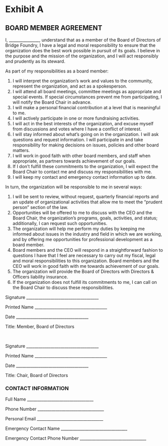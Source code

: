 # Exhibit A

## BOARD MEMBER AGREEMENT

I, _______________, understand that as a member of the Board of Directors of Bridge Foundry, I have a legal and moral responsibility to ensure that the organization does the best work possible in pursuit of its goals.  I believe in the purpose and the mission of the organization, and I will act responsibly and prudently as its steward.

As part of my responsibilities as a board member:

1. I will interpret the organization’s work and values to the community, represent the organization, and act as a spokesperson.
2. I will attend all board meetings, committee meetings as appropriate and special events.  If special circumstances prevent me from participating, I will notify the Board Chair in advance.
3. I will make a personal financial contribution at a level that is meaningful to me.
4. I will actively participate in one or more fundraising activities.
5. I will act in the best interests of the organization, and excuse myself from discussions and votes where I have a conflict of interest.
6. I will stay informed about what’s going on in the organization.  I will ask questions and request information.  I will participate in and take responsibility for making decisions on issues, policies and other board matters.
7. I will work in good faith with other board members, and staff when appropriate, as partners towards achievement of our goals.
8. If I don’t fulfill these commitments to the organization, I will expect the Board Chair to contact me and discuss my responsibilities with me.
9. I will keep my contact and emergency contact information up to date.

In turn, the organization will be responsible to me in several ways:



1. I will be sent to review, without request, quarterly financial reports and an update of organizational activities that allow me to meet the “prudent person” section of the law.
2. Opportunities will be offered to me to discuss with the CEO and the Board Chair, the organization’s programs, goals, activities, and status; additionally, I can request such opportunities.
3. The organization will help me perform my duties by keeping me informed about issues in the industry and field in which we are working, and by offering me opportunities for professional development as a board member.
4. Board members and the CEO will respond in a straightforward fashion to questions I have that I feel are necessary to carry out my fiscal, legal and moral responsibilities to this organization.  Board members and the CEO will work in good faith with me towards achievement of our goals.
5. The organization will provide the Board of Directors with Directors & Officers liability insurance.
6. If the organization does not fulfill its commitments to me, I can call on the Board Chair to discuss these responsibilities.

Signature	____________________________________	

Printed Name	____________________________________

Date		____________________________________

Title: 		Member, Board of Directors

</p>&nbsp;</p>

Signature	____________________________________	

Printed Name	____________________________________

Date		____________________________________

Title: 		Chair, Board of Directors

### CONTACT INFORMATION

Full Name					_________________________________

Phone Number					_________________________________

Personal Email					_________________________________

Emergency Contact Name			_________________________________

Emergency Contact Phone Number		_________________________________

